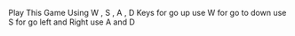 Play This Game Using W , S , A , D Keys 
for go up use W 
for go to down use S 
for go left and Right use A and D  
